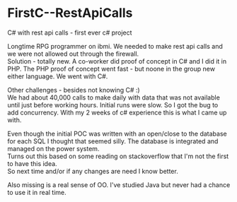 # FirstC--RestApiCalls
C# with rest api calls - first ever c# project 

Longtime RPG programmer on ibmi.  We needed to make rest api calls and we were not allowed out through the firewall.  
Solution - totally new.
A co-worker did proof of concept in C# and I did it in PHP.  The PHP proof of concept went fast - but noone in the group new either language.
We went with C#.

Other challenges - besides not knowing C# :)  
We had about 40,000 calls to make daily with data that was not available until just before working hours.
Initial runs were slow.  So I got the bug to add concurrency.  With my 2 weeks of c# experience this is what I came up with.

Even though the initial POC was written with an open/close to the database for each SQL I thought that seemed silly.
The database is integrated and managed on the power system.  
Turns out this based on some reading on stackoverflow that I'm not the first to have this idea.  
So next time and/or if any changes are need I know better.

Also missing is a real sense of OO. I've studied Java but never had a chance to use it in real time.  
